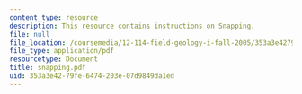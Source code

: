 ```yaml
---
content_type: resource
description: This resource contains instructions on Snapping.
file: null
file_location: /coursemedia/12-114-field-geology-i-fall-2005/353a3e4279fe6474203e07d9849da1ed_snapping.pdf
file_type: application/pdf
resourcetype: Document
title: snapping.pdf
uid: 353a3e42-79fe-6474-203e-07d9849da1ed
---
```

